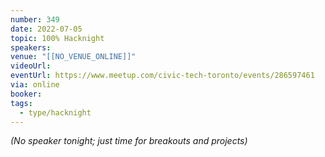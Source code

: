 ```yaml
---
number: 349
date: 2022-07-05
topic: 100% Hacknight
speakers: 
venue: "[[NO_VENUE_ONLINE]]"
videoUrl: 
eventUrl: https://www.meetup.com/civic-tech-toronto/events/286597461
via: online
booker: 
tags:
  - type/hacknight
---
```


*(No speaker tonight; just time for breakouts and projects)*
